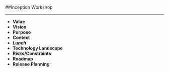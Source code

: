 <!-- .slide: data-background="resources/footer.svg" data-background-size="contain" data-background-position="bottom"  -->

##Inception Workshop
- - -
* **Value** <!-- .element: style="color:#e0dfe4" -->
* **Vision**
* **Purpose**    <!-- .element: style="color:#e0dfe4" -->
* **Context**   <!-- .element: style="color:#e0dfe4" -->
* _**Lunch**_ <!-- .element: style="color:#5cab3d" -->
* **Technology Landscape**  <!-- .element: style="color:#e0dfe4" -->
* **Risks/Constraints**  <!-- .element: style="color:#e0dfe4" -->
* **Roadmap**  <!-- .element: style="color:#e0dfe4" -->
* **Release Planning**  <!-- .element: style="color:#e0dfe4" -->

<aside class="notes">
</aside>
